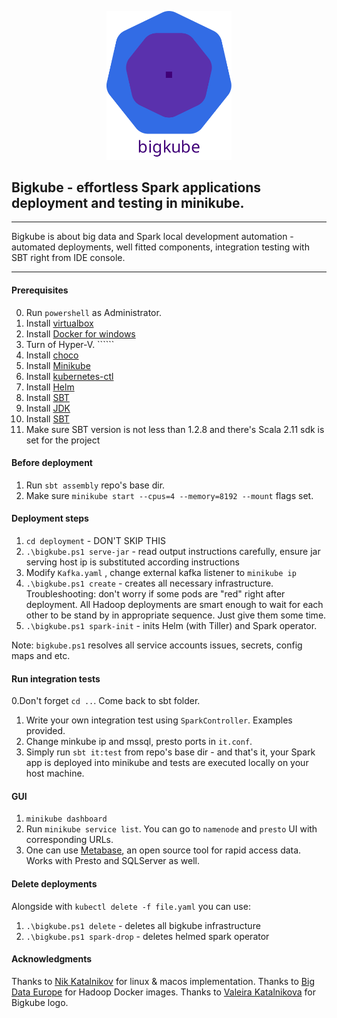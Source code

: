 <p align="center">
    <img src="assets/bigkube.svg" width="200">
</p>

## Bigkube - effortless Spark applications deployment and testing in minikube.

----

Bigkube is about big data and Spark local development automation - automated deployments, well fitted components, integration testing with SBT right from IDE console.

----
    
####  Prerequisites
0. Run ``powershell`` as Administrator.
1. Install [virtualbox](https://docs.docker.com/install/)
1. Install [Docker for windows]()
1. Turn of Hyper-V. ``````
2. Install [choco](https://chocolatey.org/)
5. Install [Minikube](https://chocolatey.org/packages/Minikube)
6. Install [kubernetes-ctl](https://chocolatey.org/packages/kubernetes-cli)
7. Install [Helm](https://chocolatey.org/packages/kubernetes-helm)
8. Install [SBT](https://chocolatey.org/packages/sbt)
9. Install [JDK](https://stackoverflow.com/questions/52511778/how-to-install-openjdk-11-on-windows)
10. Install [SBT](https://chocolatey.org/packages/sbt)
11. Make sure SBT version is not less than 1.2.8 and there's Scala 2.11 sdk is set for the project

#### Before deployment 

1. Run ```sbt assembly``` repo's base dir.
2. Make sure ```minikube start --cpus=4 --memory=8192 --mount``` flags set.

#### Deployment steps

1. ```cd deployment``` - DON'T SKIP THIS
2. ```.\bigkube.ps1 serve-jar``` - read output instructions carefully, ensure jar serving host ip
is substituted according instructions
3. Modify `Kafka.yaml` , change external kafka listener to `minikube ip`
4. ```.\bigkube.ps1 create``` - creates all necessary infrastructure. Troubleshooting: don't worry if some pods are "red" right after deployment. All Hadoop deployments are smart enough to wait for each other to be stand by in appropriate sequence. Just give them some time.  
5. ```.\bigkube.ps1 spark-init``` - inits Helm (with Tiller) and Spark operator.

Note: `bigkube.ps1` resolves all service accounts issues, secrets, config maps and etc.

#### Run integration tests
0.Don't forget ``cd ..``. Come back to sbt folder.
1. Write your own integration test using ```SparkController```. Examples provided.
2. Change minkube ip and mssql, presto ports in ``it.conf``.
3. Simply run ```sbt it:test``` from repo's base dir - and that's it, your Spark app is deployed into minikube and tests are executed locally on your host machine.

#### GUI
1. ```minikube dashboard```
2. Run ```minikube service list```. You can go to ```namenode``` and ```presto``` UI with corresponding URLs.
3. One can use [Metabase](https://www.metabase.com/start/), an open source tool for rapid access data. Works with Presto and SQLServer as well. 

#### Delete deployments

Alongside with ```kubectl delete -f file.yaml``` you can use:
1. ```.\bigkube.ps1 delete``` - deletes all bigkube infrastructure
2. ```.\bigkube.ps1 spark-drop``` - deletes helmed spark operator 


#### Acknowledgments

Thanks to [Nik Katalnikov](https://github.com/nikkatalnikov) for linux & macos implementation.
Thanks to [Big Data Europe](https://github.com/big-data-europe) for Hadoop Docker images.
Thanks to [Valeira Katalnikova](mailto:lelia.katalnikova@icloud.com) for Bigkube logo.